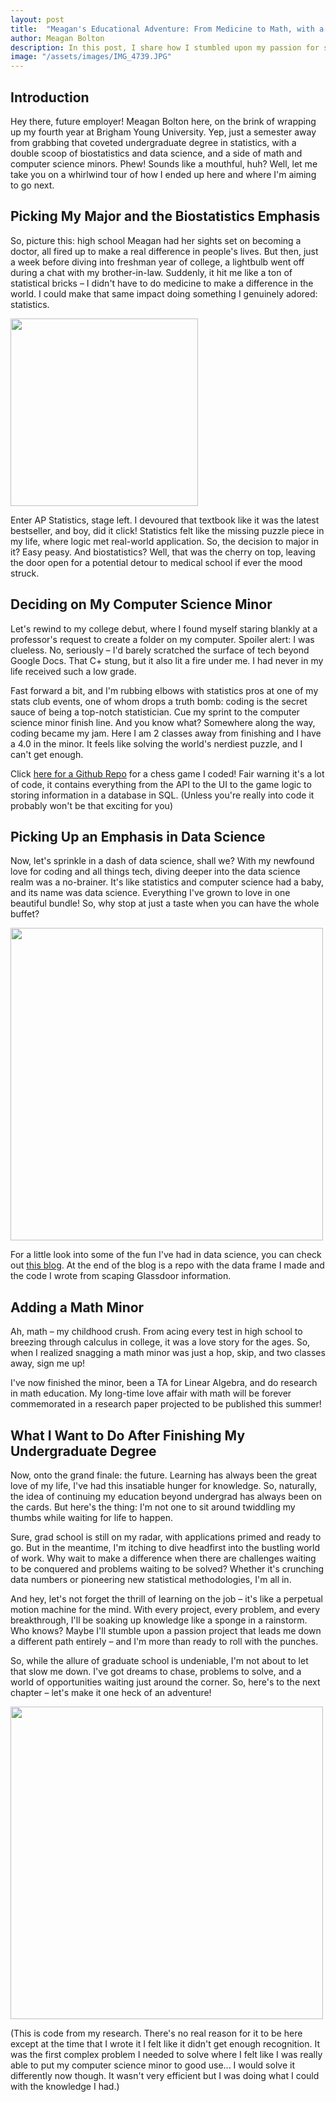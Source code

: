 ```yaml
---
layout: post
title:  "Meagan's Educational Adventure: From Medicine to Math, with a Dash of Coding"
author: Meagan Bolton
description: In this post, I share how I stumbled upon my passion for statistics, embraced the challenge of computer science, and found a love for data science along the way. Buckle up for a whirlwind ride through my educational adventures and discover where my future aspirations lie.   
image: "/assets/images/IMG_4739.JPG"
---
```


## Introduction
Hey there, future employer! Meagan Bolton here, on the brink of wrapping up my fourth year at Brigham Young University. Yep, just a semester away from grabbing that coveted undergraduate degree in statistics, with a double scoop of biostatistics and data science, and a side of math and computer science minors. Phew! Sounds like a mouthful, huh? Well, let me take you on a whirlwind tour of how I ended up here and where I'm aiming to go next.
## Picking My Major and the Biostatistics Emphasis
So, picture this: high school Meagan had her sights set on becoming a doctor, all fired up to make a real difference in people's lives. But then, just a week before diving into freshman year of college, a lightbulb went off during a chat with my brother-in-law. Suddenly, it hit me like a ton of statistical bricks – I didn't have to do medicine to make a difference in the world. I could make that same impact doing something I genuinely adored: statistics.

<img src="{{site.url}}/{{site.baseurl}}/assets/images/i-love-stats.jpg" alt="" style="width:300px;"/>  

Enter AP Statistics, stage left. I devoured that textbook like it was the latest bestseller, and boy, did it click! Statistics felt like the missing puzzle piece in my life, where logic met real-world application. So, the decision to major in it? Easy peasy. And biostatistics? Well, that was the cherry on top, leaving the door open for a potential detour to medical school if ever the mood struck.
## Deciding on My Computer Science Minor
Let's rewind to my college debut, where I found myself staring blankly at a professor's request to create a folder on my computer. Spoiler alert: I was clueless. No, seriously – I'd barely scratched the surface of tech beyond Google Docs. That C+ stung, but it also lit a fire under me. I had never in my life received such a low grade.

Fast forward a bit, and I'm rubbing elbows with statistics pros at one of my stats club events, one of whom drops a truth bomb: coding is the secret sauce of being a top-notch statistician. Cue my sprint to the computer science minor finish line. And you know what? Somewhere along the way, coding became my jam. Here I am 2 classes away from finishing and I have a 4.0 in the minor. It feels like solving the world's nerdiest puzzle, and I can't get enough. 

Click <a href = "https://github.com/meaganbolton/Chess.git" target="_blank">here for a Github Repo</a> for a chess game I coded! Fair warning it's a lot of code, it contains everything from the API to the UI to the game logic to storing information in a database in SQL. (Unless you're really into code it probably won't be that exciting for you)

## Picking Up an Emphasis in Data Science
Now, let's sprinkle in a dash of data science, shall we? With my newfound love for coding and all things tech, diving deeper into the data science realm was a no-brainer. It's like statistics and computer science had a baby, and its name was data science. Everything I've grown to love in one beautiful bundle! So, why stop at just a taste when you can have the whole buffet?

<img src="{{site.url}}/{{site.baseurl}}/assets/images/falling_4_data_science.jpg" alt="" style="width:500px;"/>

For a little look into some of the fun I've had in data science, you can check out <a href = "https://meaganbolton.github.io/blog/2024/03/30/Glassdoor-Datascraping.html" target="_blank">this blog</a>. At the end of the blog is a repo with the data frame I made and the code I wrote from scaping Glassdoor information.
## Adding a Math Minor
Ah, math – my childhood crush. From acing every test in high school to breezing through calculus in college, it was a love story for the ages. So, when I realized snagging a math minor was just a hop, skip, and two classes away, sign me up!

I've now finished the minor, been a TA for Linear Algebra, and do research in math education. My long-time love affair with math will be forever commemorated in a research paper projected to be published this summer!

## What I Want to Do After Finishing My Undergraduate Degree
Now, onto the grand finale: the future. Learning has always been the great love of my life, I've had this insatiable hunger for knowledge. So, naturally, the idea of continuing my education beyond undergrad has always been on the cards. But here's the thing: I'm not one to sit around twiddling my thumbs while waiting for life to happen.

Sure, grad school is still on my radar, with applications primed and ready to go. But in the meantime, I'm itching to dive headfirst into the bustling world of work. Why wait to make a difference when there are challenges waiting to be conquered and problems waiting to be solved? Whether it's crunching data numbers or pioneering new statistical methodologies, I'm all in.

And hey, let's not forget the thrill of learning on the job – it's like a perpetual motion machine for the mind. With every project, every problem, and every breakthrough, I'll be soaking up knowledge like a sponge in a rainstorm. Who knows? Maybe I'll stumble upon a passion project that leads me down a different path entirely – and I'm more than ready to roll with the punches.

So, while the allure of graduate school is undeniable, I'm not about to let that slow me down. I've got dreams to chase, problems to solve, and a world of opportunities waiting just around the corner. So, here's to the next chapter – let's make it one heck of an adventure!

<img src="{{site.url}}/{{site.baseurl}}/assets/images/work code.jpg" alt="" style="width:500px;"/>

(This is code from my research. There's no real reason for it to be here except at the time that I wrote it I felt like it didn't get enough recognition. It was the first complex problem I needed to solve where I felt like I was really able to put my computer science minor to good use... I would solve it differently now though. It wasn't very efficient but I was doing what I could with the knowledge I had.)
